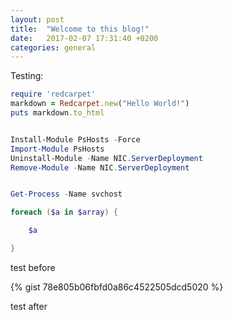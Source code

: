 ```yaml
---
layout: post
title:  "Welcome to this blog!"
date:   2017-02-07 17:31:40 +0200
categories: general
---
```

Testing:

```ruby
require 'redcarpet'
markdown = Redcarpet.new("Hello World!")
puts markdown.to_html
```

```powershell

Install-Module PsHosts -Force
Import-Module PsHosts
Uninstall-Module -Name NIC.ServerDeployment
Remove-Module -Name NIC.ServerDeployment

```

```PowerShell

Get-Process -Name svchost

foreach ($a in $array) {

    $a

}

```

test before

{% gist 78e805b06fbfd0a86c4522505dcd5020 %}

test after